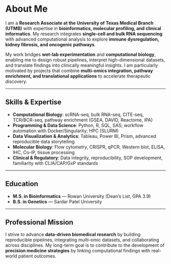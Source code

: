 <link rel="stylesheet" href="/assets/css/site.css">


# About Me

I am a **Research Associate at the University of Texas Medical Branch (UTMB)** with expertise in **bioinformatics, molecular profiling, and clinical informatics**. My research integrates **single-cell and bulk RNA sequencing** with advanced computational analysis to explore **immune dysregulation, kidney fibrosis, and oncogenic pathways**.  

My work bridges **wet-lab experimentation** and **computational biology**, enabling me to design robust pipelines, interpret high-dimensional datasets, and translate findings into clinically meaningful insights. I am particularly motivated by projects that combine **multi-omics integration, pathway enrichment, and translational applications** to accelerate therapeutic discovery.

---

## Skills & Expertise

- **Computational Biology**: scRNA-seq, bulk RNA-seq, CITE-seq, TCR/BCR-seq, pathway enrichment (GSEA, DAVID, Reactome, IPA)  
- **Programming & Data Science**: Python, R, SQL, SAS; workflow automation with Docker/Singularity; HPC (SLURM)  
- **Data Visualization & Analytics**: Tableau, Power BI, Prism, advanced reproducible data storytelling  
- **Molecular Biology**: Flow cytometry, CRISPR, qPCR, Western blot, ELISA, IHC, Co-IP, tissue processing  
- **Clinical & Regulatory**: Data integrity, reproducibility, SOP development, familiarity with CLIA/CAP/GxP standards  

---

## Education

- **M.S. in Bioinformatics** — Rowan University (Dean’s List, GPA 3.9)  
- **B.S. in Genetics** — Sardar Patel University  

---

## Professional Mission

I strive to advance **data-driven biomedical research** by building reproducible pipelines, integrating multi-omic datasets, and collaborating across disciplines. My long-term goal is to contribute to the development of **precision medicine strategies** by linking computational findings with real-world patient outcomes.

</div>
